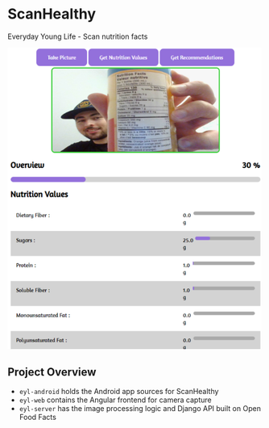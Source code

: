 # ScanHealthy

Everyday Young Life - Scan nutrition facts

![web interface](eyl-web.png)

## Project Overview

- `eyl-android` holds the Android app sources for ScanHealthy
- `eyl-web` contains the Angular frontend for camera capture
- `eyl-server` has the image processing logic and Django API built on Open Food Facts
